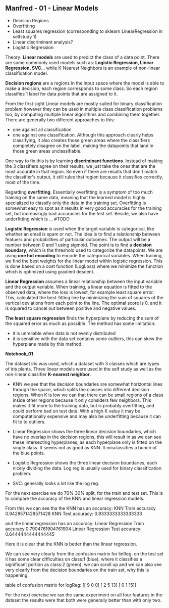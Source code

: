 ## Manfred - 01 - Linear Models
- Decision Regions
- Overfitting
- Least squares regression (corresponding to sklearn LinearRegression in selfstudy 1)
- Linear discriminant analysis?
- Logistic Regression

Theory:
**Linear models** are used to predict the class of a data point. There are some commonly used models such as: **Logistic Regression, Linear Regression, SVC**... while K-Nearest Neighbors is an example of non-linear classification model.

<!-- Linear Regression is used to predict continuous values and Logistic Regression is used to predict discrete values. There is no point of having a decision boundary for a set of continuous values. That is why we don't talk about a decision boundary in Linear Regression. -->

**Decision regions** are a regions in the input space where the model is able to make a decision, each region corresponds to some class. So each region classifies 1 label for data points that are assigned to it.

From the first sight Linear models are mostly suited for binary classification problem however they can be used in multiple class classification problems too, by computing multiple linear algorithms and combining them together. There are generally two different approaches to this: 
 - one against all classification
 - one against one classification. 
Although this approach clearly helps classifying, it also creates those green areas where the classifiers completely disagree on the label, making the datapoints that land in those green areas unclassifiable.

One way to fix this is by learning **discriminant functions**. Instead of making the 3 classifiers agree on their results, we just take the ones that are the most accurate in that region. So even if there are results that don't match the classifier's output, it still rules that region because it classifies correctly, most of the time.

Regarding **overfitting**. Essentially overfitting is a symptom of too much training on the same data, meaning that the learned model is highly specialized to classify only the data in the training set. Overfitting is somewhat easy to spot as it results in very good accuracies for the training set, but increasingly bad accuracies for the test set. Beside, we also have underfitting which is ... #TODO

**Logistic Regression** is used when the target variable is categorical, like whether an email is spam or not. The idea is to find a relationship between featuers and probabilities of particular outcomes. The output will be a number between 0 and 1 using sigmoid. The point is to find a **decision boundary**, which is the threshold used to categorize the datapoints. We are using **one hot encoding** to encode the categorical variables. When training, we find the best weights for the linear model within logistic regression. This is done based on a cost function (LogLoss) where we minimize the function which is optimized using gradient descent.

**Linear Regression** assumes a linear relationship between the input variable and the output variable. When training, a linear equation is fitted to the observed data, where the loss is lowest, for example least square error. This, calculated the best-fitting line by minimizing the sum of squares of the vertical deviations from each point to the line. The optimal score is 0, and it is squared to cancel out between positive and negative values.

**The least square regression** finds the hyperplane by reducing the sum of the squared error as much as possible. The method has some limitation:
 - it is unreliable when data is not evenly distributed
 - it is sensitive with the data set contains some outliers, this can skew the hyperplane made by this method.


<!-- TODO -->
<!-- 
**K-nearest neighbor** assumes similar things exists in close proximity. 
- As K is decreased, predictions become less stable. A low k can also lead to overfitting
- As K is increased, predictions becomes more stable due to majority voting/averaging. I can however become too large and lead to underfitting.
Using the euclidean distance, we consider the k nearest neighbors, and that a point will be the same class as the majority of those. To avoid tiebreaks, avoid even k values.

**The least squares regression**  is the error function, that tries to minimize the classification error. The least square error has some problems, if the data set contains some outliers. As can be seen here. Least squares regression is not optimal for this kind of dataset.
 
A **linear discriminant function** is a function where the decision surfaces are hyperplanes.
-->
**Notebook_01**

The dataset iris was used, which a dataset with 3 classes which are types of iris plants. Three linear models were used in the self study as well as the non-linear classifier **K-nearest neighbor**.

- KNN we see that the decision boundaries are somewhat horizontal lines through the space, which splits the classes into different decision regions. When K is low we can that there can be small regions of a class inside other regions because it only considers few neighbors. This makes it fit more to the training data, but is probably overfitting, and could perform bad on test data. With a high K value it may be computationally expensive and may also be underfitting because it can fit to to outliers.

- Linear Regression shows the three linear decision boundaries, which have no overlap in the decision regions, this will result in as we can see these intersecting hyperplanes, as each hyperplane only is fitted on the single class. It seems not as good as KNN. It misclassifies a bunch of the blue points.

- Logistic Regression shows the three linear decision boundaries, each nicely dividing the data. Log reg is usually used for binary classification problem.

- SVC: generally looks a lot like the log reg. 

For the next exercise we do 70% 30% split, for the train and test set.
This is to compare the accuracy of the KNN and linear regression models.

From this we can see tha the KNN has an accuracy:
KNN Train accuracy 0.9428571428571428
KNN Test accuracy: 0.9333333333333333

and the linear regression has an accuracy:
Linear Regression Train accuracy 0.7904761904761904
Linear Regression Test accuracy: 0.6444444444444445

Here it is clear that the KNN is better than the linear regression.

We can see very clearly from the confusion matrix for linReg. on the test set it has some clear difficulties on class:1 (blue), where it classifies a significant portion as class:2 (green), we can scroll up and we can also see very clearly from the decision boundaries on the train set, why this is happening.

table of confusion matrix for logReg:
 [[ 9  0  0]
 [ 2  5 13]
 [ 0  1 15]]

 For the next exercise we ran the same experiment on all four features in the dataset the results were that both were generally better than with only two.

 <!-- TODO where is notes for notebook 2? -->